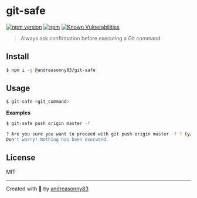 # git-safe
[![npm version](https://badge.fury.io/js/@andreasonny83/git-safe.svg)](https://badge.fury.io/js/@andreasonny83/git-safe)
[![npm](https://img.shields.io/npm/dt/@andreasonny83/git-safe.svg)](https://www.npmjs.com/package/@andreasonny83/git-safe)
[![Known Vulnerabilities](https://snyk.io/test/github/andreasonny83/@andreasonny83/git-safe/badge.svg?targetFile=package.json)](https://snyk.io/test/github/andreasonny83/@andreasonny83/git-safe?targetFile=package.json)

> Always ask confirmation before executing a Git command

## Install

```sh
$ npm i -g @andreasonny83/git-safe
```

## Usage

```sh
$ git-safe <git_command>
```

**Examples**

```sh
$ git-safe push origin master -f

? Are you sure you want to proceed with git push origin master -f ? (y/N) › false
Don't worry! Nothing has been executed.
```

## License

MIT

---

Created with 🦄 by [andreasonny83](https://about.me/andreasonny83)